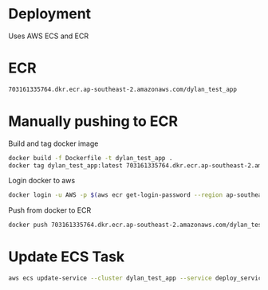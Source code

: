 # Deployment
Uses AWS ECS and ECR

# ECR
```bash
703161335764.dkr.ecr.ap-southeast-2.amazonaws.com/dylan_test_app
```

# Manually pushing to ECR
Build and tag docker image
```bash
docker build -f Dockerfile -t dylan_test_app . 
docker tag dylan_test_app:latest 703161335764.dkr.ecr.ap-southeast-2.amazonaws.com/dylan_test_app:latest
```

Login docker to aws
```bash
docker login -u AWS -p $(aws ecr get-login-password --region ap-southeast-2 --profile dylanio) 703161335764.dkr.ecr.ap-southeast-2.amazonaws.com
```

Push from docker to ECR
```bash
docker push 703161335764.dkr.ecr.ap-southeast-2.amazonaws.com/dylan_test_app:latest
```

# Update ECS Task
```bash
aws ecs update-service --cluster dylan_test_app --service deploy_service --force-new-deployment --profile dylanio --region ap-southeast-2      
```